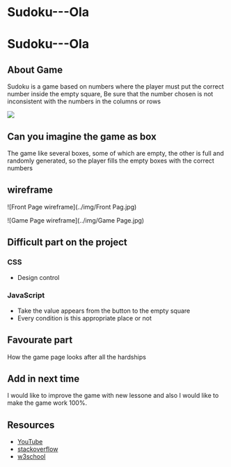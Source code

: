 # Sudoku---Ola
# Sudoku---Ola
## About Game
Sudoku is a game based on numbers where the player must put the correct number inside the empty square, Be sure that the number chosen is not inconsistent with the numbers in the columns or rows

![](https://gmpuzzles.com/images/blog/GM-Sudoku2.png
)

## Can you imagine the game as box

The game like several boxes, some of which are empty, the other is full and randomly generated, so the player fills the empty boxes with the correct numbers
## wireframe

![Front Page wireframe](../img/Front Pag.jpg)

![Game Page wireframe](../img/Game Page.jpg)

## Difficult part on the project

### CSS
- Design control
### JavaScript
- Take the value appears from the button to the empty square
- Every condition is this appropriate place or not

##  Favourate part
How the game page looks after all the hardships

## Add in next time
I would like to improve the game with new lessone and also I would like to make the game work 100%.
## Resources
- [YouTube](https://www.youtube.com/)
- [stackoverflow](https://stackoverflow.com/)
- [w3school](https://www.w3schools.com/js/default.asp)